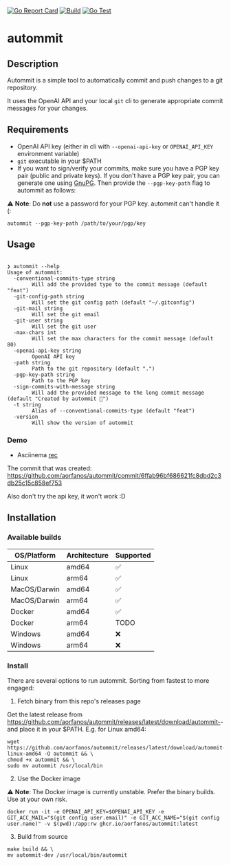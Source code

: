 [![Go Report Card](https://goreportcard.com/badge/gojp/goreportcard)](https://goreportcard.com/report/gojp/goreportcard)
[![Build](https://github.com/aorfanos/autommit/actions/workflows/build.yaml/badge.svg?branch=main)](https://github.com/aorfanos/autommit/actions/workflows/build.yaml)
[![Go Test](https://github.com/aorfanos/autommit/actions/workflows/test.yaml/badge.svg)](https://github.com/aorfanos/autommit/actions/workflows/test.yaml)
# autommit

## Description

Autommit is a simple tool to automatically commit and push changes to a git repository.

It uses the OpenAI API and your local `git` cli to generate appropriate commit messages for your changes.

## Requirements

- OpenAI API key (either in cli with `--openai-api-key` or `OPENAI_API_KEY` environment variable)
- `git` executable in your $PATH
- If you want to sign/verify your commits, make sure you have a PGP key pair (public and private keys). If you don't have a PGP key pair, you can generate one using [GnuPG](https://gnupg.org/). Then provide the `--pgp-key-path` flag to autommit as follows:

:warning: **Note**: Do **not** use a password for your PGP key. autommit can't handle it (:

```shell
autommit --pgp-key-path /path/to/your/pgp/key
```


## Usage

```shell

❯ autommit --help
Usage of autommit:
  -conventional-commits-type string
        Will add the provided type to the commit message (default "feat")
  -git-config-path string
        Will set the git config path (default "~/.gitconfig")
  -git-mail string
        Will set the git email
  -git-user string
        Will set the git user
  -max-chars int
        Will set the max characters for the commit message (default 80)
  -openai-api-key string
        OpenAI API key
  -path string
        Path to the git repository (default ".")
  -pgp-key-path string
        Path to the PGP key
  -sign-commits-with-message string
        Will add the provided message to the long commit message (default "Created by autommit 🦄")
  -t string
        Alias of --conventional-commits-type (default "feat")
  -version
        Will show the version of autommit
```

### Demo

- Asciinema [rec](https://asciinema.org/a/pHw8B0yFbJCnIMfYpTDWE81jw) 

The commit that was created: https://github.com/aorfanos/autommit/commit/6ffab96bf686621fc8dbd2c3db25c15c858ef753

Also don't try the api key, it won't work :D

## Installation

### Available builds

| OS/Platform  | Architecture | Supported |
|--------------|--------------|-----------|
| Linux        | amd64        | ✅         |
| Linux        | arm64        | ✅         |
| MacOS/Darwin | amd64        | ✅         |
| MacOS/Darwin | arm64        | ✅         |
| Docker       | amd64        | ✅         |
| Docker       | arm64        | TODO       |
| Windows      | amd64        | ❌         |
| Windows      | arm64        | ❌         |

### Install

There are several options to run autommit. Sorting from fastest to more engaged:

1. Fetch binary from this repo's releases page

Get the latest release from https://github.com/aorfanos/autommit/releases/latest/download/autommit-<OS>-<ARCH> and place it in your $PATH.
E.g. for Linux amd64:

```shell
wget https://github.com/aorfanos/autommit/releases/latest/download/autommit-linux-amd64 -O autommit && \
chmod +x autommit && \
sudo mv autommit /usr/local/bin
```

2. Use the Docker image

:warning: **Note**: The Docker image is currently unstable. Prefer the binary builds. Use at your own risk.

```shell
docker run -it -e OPENAI_API_KEY=$OPENAI_API_KEY -e GIT_ACC_MAIL="$(git config user.email)" -e GIT_ACC_NAME="$(git config user.name)" -v $(pwd):/app:rw ghcr.io/aorfanos/autommit:latest
```

3. Build from source

```shell
make build && \
mv autommit-dev /usr/local/bin/autommit
```
